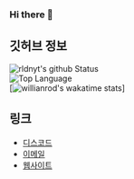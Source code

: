 ### Hi there 🎉

## 깃허브 정보
![rldnyt's github Status](https://github-readme-stats.vercel.app/api?username=namnyang&show_icons=true&count_private=true&theme=chartreuse-dark)<br>
![Top Language](https://github-readme-stats.vercel.app/api/top-langs/?username=namnyang&langs_count=100&layout=compact&theme=chartreuse-dark)<br>
[![willianrod's wakatime stats](https://github-readme-stats.vercel.app/api/wakatime?username=namnyang&show_icons=true)]



## 링크
+ [디스코드]()
+ [이메일](mailto:)
+ [웹사이트]()
